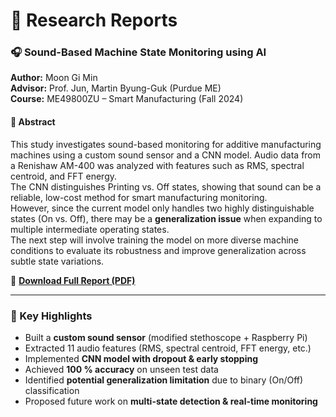 # 🧠 Research Reports

### 🎧 Sound-Based Machine State Monitoring using AI
**Author:** Moon Gi Min  
**Advisor:** Prof. Jun, Martin Byung-Guk (Purdue ME)  
**Course:** ME49800ZU – Smart Manufacturing (Fall 2024)

#### 📄 Abstract
This study investigates sound-based monitoring for additive manufacturing machines using a custom sound sensor and a CNN model. Audio data from a Renishaw AM-400 was analyzed with features such as RMS, spectral centroid, and FFT energy.  
The CNN distinguishes Printing vs. Off states, showing that sound can be a reliable, low-cost method for smart manufacturing monitoring.  
However, since the current model only handles two highly distinguishable states (On vs. Off), there may be a **generalization issue** when expanding to multiple intermediate operating states.  
The next step will involve training the model on more diverse machine conditions to evaluate its robustness and improve generalization across subtle state variations.

📘 [**Download Full Report (PDF)**](ME498_Research_Report%20git.pdf)

---

### 🔧 Key Highlights
- Built a **custom sound sensor** (modified stethoscope + Raspberry Pi)  
- Extracted 11 audio features (RMS, spectral centroid, FFT energy, etc.)  
- Implemented **CNN model with dropout & early stopping**  
- Achieved **100 % accuracy** on unseen test data  
- Identified **potential generalization limitation** due to binary (On/Off) classification  
- Proposed future work on **multi-state detection & real-time monitoring**
